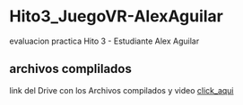 # Hito3_JuegoVR-AlexAguilar
 evaluacion practica Hito 3 - Estudiante Alex Aguilar
## archivos complilados
link del Drive con los  Archivos compilados y video [click_aqui](https://drive.google.com/drive/folders/1OOHDrYfvwjX98l3ybi7TzPQVDvVmVuU3?usp=sharing)
